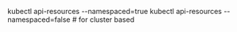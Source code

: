 kubectl api-resources --namespaced=true
kubectl api-resources --namespaced=false # for cluster based
